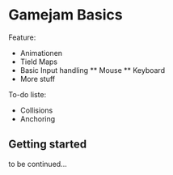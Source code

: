 # Gamejam Basics

Feature:

* Animationen
* Tield Maps
* Basic Input handling
** Mouse
** Keyboard
* More stuff

To-do liste:

* Collisions
* Anchoring

## Getting started

to be continued...